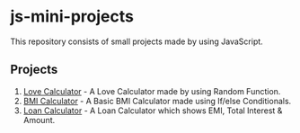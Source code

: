 # js-mini-projects

This repository consists of small projects made by using JavaScript.

## Projects 

1. [Love Calculator](https://git-ritesh.github.io/js-mini-projects/01-love-calculator/index.html) - A Love Calculator made by using Random Function.
2. [BMI Calculator](https://git-ritesh.github.io/js-mini-projects/02-BMI-calculator/index.html) - A Basic BMI Calculator made using If/else Conditionals.
3. [Loan Calculator](https://git-ritesh.github.io/js-mini-projects/03-loan-calculator/index.html) - A Loan Calculator which shows EMI, Total Interest & Amount.